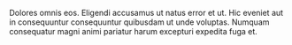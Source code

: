 Dolores omnis eos. Eligendi accusamus ut natus error et ut. Hic eveniet aut in consequuntur consequuntur quibusdam ut unde voluptas. Numquam consequatur magni animi pariatur harum excepturi expedita fuga et.